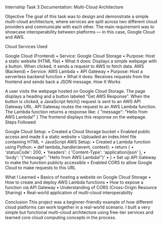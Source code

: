 Internship Task 3 Documentation: Multi-Cloud Architecture

Objective The goal of this task was to design and demonstrate a simple multi-cloud architecture, where services are split across two different cloud providers and communicate with each other. The main requirement was to showcase interoperability between platforms — in this case, Google Cloud and AWS.

Cloud Services Used

Google Cloud (Frontend) • Service: Google Cloud Storage • Purpose: Host a static website (HTML file) • What it does: Displays a simple webpage with a button. When clicked, it sends a request to AWS to fetch data.
AWS (Backend) • Service: AWS Lambda + API Gateway • Purpose: Host a serverless backend function • What it does: Receives requests from the frontend and sends back a JSON message.
How It Works

A user visits the webpage hosted on Google Cloud Storage.
The page displays a heading and a button labeled “Get AWS Response”.
When the button is clicked, a JavaScript fetch() request is sent to an AWS API Gateway URL.
API Gateway routes the request to an AWS Lambda function.
The Lambda function returns a response like:
{ "message": "Hello from AWS Lambda!" }
The frontend displays this response on the webpage.
Steps Followed

Google Cloud Setup: • Created a Cloud Storage bucket • Enabled public access and made it a static website • Uploaded an index.html file containing HTML + JavaScript AWS Setup: • Created a Lambda function using Python: • def lambda_handler(event, context): • return { • 'statusCode': 200, • 'headers': { 'Content-Type': 'application/json' }, • 'body': '{"message": "Hello from AWS Lambda!"}' • } • Set up API Gateway to make the function publicly accessible • Enabled CORS to allow Google Cloud to make requests to this URL

What I Learned • Basics of hosting a website on Google Cloud Storage • How to create and deploy AWS Lambda functions • How to expose a function via API Gateway • Understanding of CORS (Cross-Origin Resource Sharing) • Real-world application of multi-cloud interoperability

Conclusion This project was a beginner-friendly example of how different cloud platforms can work together in a real-world scenario. I built a very simple but functional multi-cloud architecture using free-tier services and learned core cloud computing concepts in the process.

